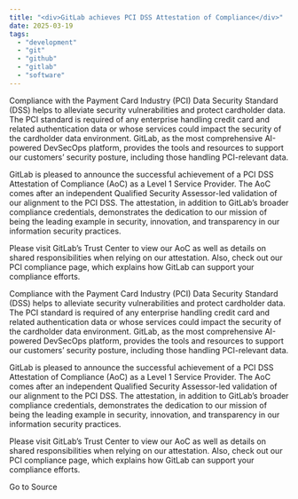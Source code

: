 ```yaml
---
title: "<div>GitLab achieves PCI DSS Attestation of Compliance</div>"
date: 2025-03-19
tags: 
  - "development"
  - "git"
  - "github"
  - "gitlab"
  - "software"
---
```


Compliance with the Payment Card Industry (PCI) Data Security Standard (DSS) helps to alleviate security vulnerabilities and protect cardholder data. The PCI standard is required of any enterprise handling credit card and related authentication data or whose services could impact the security of the cardholder data environment. GitLab, as the most comprehensive AI-powered DevSecOps platform, provides the tools and resources to support our customers’ security posture, including those handling PCI-relevant data.

GitLab is pleased to announce the successful achievement of a PCI DSS Attestation of Compliance (AoC) as a Level 1 Service Provider. The AoC comes after an independent Qualified Security Assessor-led validation of our alignment to the PCI DSS. The attestation, in addition to GitLab’s broader compliance credentials, demonstrates the dedication to our mission of being the leading example in security, innovation, and transparency in our information security practices.

Please visit GitLab’s Trust Center to view our AoC as well as details on shared responsibilities when relying on our attestation. Also, check out our PCI compliance page, which explains how GitLab can support your compliance efforts.

Compliance with the Payment Card Industry (PCI) Data Security Standard (DSS) helps to alleviate security vulnerabilities and protect cardholder data. The PCI standard is required of any enterprise handling credit card and related authentication data or whose services could impact the security of the cardholder data environment. GitLab, as the most comprehensive AI-powered DevSecOps platform, provides the tools and resources to support our customers’ security posture, including those handling PCI-relevant data.

GitLab is pleased to announce the successful achievement of a PCI DSS Attestation of Compliance (AoC) as a Level 1 Service Provider. The AoC comes after an independent Qualified Security Assessor-led validation of our alignment to the PCI DSS. The attestation, in addition to GitLab’s broader compliance credentials, demonstrates the dedication to our mission of being the leading example in security, innovation, and transparency in our information security practices.

Please visit GitLab’s Trust Center to view our AoC as well as details on shared responsibilities when relying on our attestation. Also, check out our PCI compliance page, which explains how GitLab can support your compliance efforts.

Go to Source
